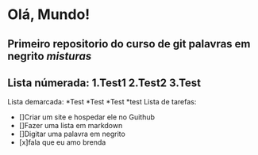 # Olá, Mundo!
 Primeiro repositorio do curso de git
 palavras em __negrito__
 _*misturas*_ 
 ---
Lista númerada:
 1.Test1
 2.Test2
 3.Test
 ---
Lista demarcada:
 *Test
 *Test
    *Test
*test
Lista de tarefas:
- []Criar um site e hospedar ele no Guithub
- []Fazer uma lista em markdown
- []Digitar uma palavra em negrito
- [x]fala que eu amo brenda